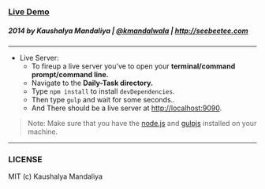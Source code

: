 ### [Live Demo](http://krman009.github.io/Daily-Task/) 

##### 2014 by Kaushalya Mandaliya | [@kmandalwala](https://twitter.com/kmandalwala "I'm on twitter") | http://seebeetee.com
---
+ Live Server:
  + To fireup a live server you've to open your **terminal/command prompt/command line.**
  + Navigate to the **Daily-Task directory.**
  + Type `npm install` to install `devDependencies`.
  + Then type `gulp` and wait for some seconds..
  + And There should be a live server at [http://localhost:9090](http://localhost:9090).

> Note: Make sure that you have the [node.js](http://nodejs.org) and [gulpjs](http://gulpjs.com) installed on your machine.

---
### LICENSE
MIT (c) Kaushalya Mandaliya
